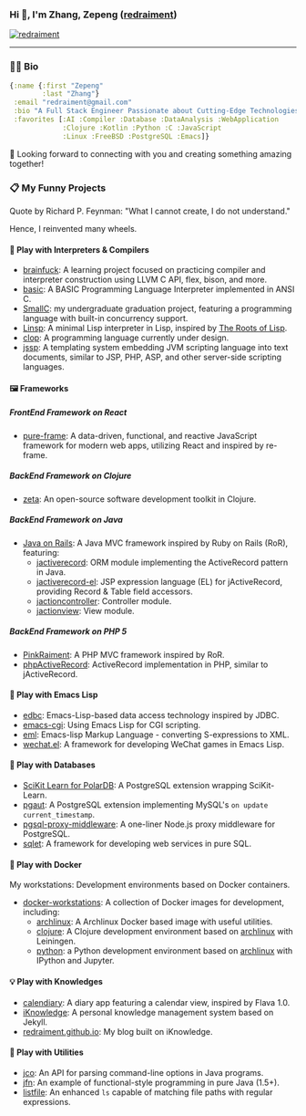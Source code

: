 ### Hi 👋, I'm Zhang, Zepeng ([redraiment](mailto:redraiment@gmail.com))

[![redraiment](https://img.shields.io/twitter/follow/redraiment?logo=twitter&style=for-the-badge)](https://twitter.com/redraiment)

----

### 👨‍💻 Bio

```clojure
{:name {:first "Zepeng"
        :last "Zhang"}
 :email "redraiment@gmail.com"
 :bio "A Full Stack Engineer Passionate about Cutting-Edge Technologies."
 :favorites [:AI :Compiler :Database :DataAnalysis :WebApplication
             :Clojure :Kotlin :Python :C :JavaScript
             :Linux :FreeBSD :PostgreSQL :Emacs]}
```

🔭 Looking forward to connecting with you and creating something amazing together!

### 📋 My Funny Projects

Quote by Richard P. Feynman: "What I cannot create, I do not understand."

Hence, I reinvented many wheels.

#### 🧬 Play with Interpreters & Compilers

* [brainfuck](https://github.com/redraiment/brainfuck): A learning project focused on practicing compiler and interpreter construction using LLVM C API, flex, bison, and more.
* [basic](https://github.com/redraiment/basic): A BASIC Programming Language Interpreter implemented in ANSI C.
* [SmallC](https://github.com/redraiment/SmallC): my undergraduate graduation project, featuring a programming language with built-in concurrency support.
* [Linsp](https://github.com/redraiment/Linsp): A minimal Lisp interpreter in Lisp, inspired by [The Roots of Lisp](http://www.paulgraham.com/rootsoflisp.html).
* [clop](https://github.com/redraiment/clop): A programming language currently under design.
* [jssp](https://github.com/redraiment/jssp): A templating system embedding JVM scripting language into text documents, similar to JSP, PHP, ASP, and other server-side scripting languages.

#### 🖼️ Frameworks

##### FrontEnd Framework on React

* [pure-frame](https://github.com/redraiment/pure-frame): A data-driven, functional, and reactive JavaScript framework for modern web apps, utilizing React and inspired by re-frame.

##### BackEnd Framework on Clojure

* [zeta](https://github.com/redraiment/zeta): An open-source software development toolkit in Clojure.

##### BackEnd Framework on Java

* [Java on Rails](https://github.com/redraiment/java-on-rails): A Java MVC framework inspired by Ruby on Rails (RoR), featuring:
  * [jactiverecord](https://github.com/redraiment/java-on-rails/tree/main/jactiverecord): ORM module implementing the ActiveRecord pattern in Java.
  * [jactiverecord-el](https://github.com/redraiment/java-on-rails/tree/main/jactiverecord-el): JSP expression language (EL) for jActiveRecord, providing Record & Table field accessors.
  * [jactioncontroller](https://github.com/redraiment/java-on-rails/tree/main/jactioncontroller): Controller module.
  * [jactionview](https://github.com/redraiment/java-on-rails/tree/main/jactionview): View module.

##### BackEnd Framework on PHP 5

* [PinkRaiment](https://github.com/redraiment/PinkRaiment): A PHP MVC framework inspired by RoR.
* [phpActiveRecord](https://github.com/redraiment/phpActiveRecord): ActiveRecord implementation in PHP, similar to jActiveRecord.

#### 🐂 Play with Emacs Lisp

* [edbc](https://github.com/redraiment/edbc): Emacs-Lisp-based data access technology inspired by JDBC.
* [emacs-cgi](https://github.com/redraiment/emacs-cgi): Using Emacs Lisp for CGI scripting.
* [eml](https://github.com/redraiment/eml): Emacs-lisp Markup Language - converting S-expressions to XML.
* [wechat.el](https://github.com/redraiment/wechat.el): A framework for developing WeChat games in Emacs Lisp.

#### 💽 Play with Databases

* [SciKit Learn for PolarDB](https://github.com/redraiment/SciKit-Learn-for-PolarDB): A PostgreSQL extension wrapping SciKit-Learn.
* [pgaut](https://github.com/redraiment/pgaut): A PostgreSQL extension implementing MySQL's `on update current_timestamp`.
* [pgsql-proxy-middleware](https://github.com/redraiment/pgsql-proxy-middleware): A one-liner Node.js proxy middleware for PostgreSQL.
* [sqlet](https://github.com/redraiment/sqlet): A framework for developing web services in pure SQL.

#### 🐬 Play with Docker

My workstations: Development environments based on Docker containers.

* [docker-workstations](https://github.com/redraiment/docker-workstations): A collection of Docker images for development, including:
  * [archlinux](https://github.com/redraiment/docker-workstations/tree/main/archlinux): A Archlinux Docker based image with useful utilities.
  * [clojure](https://github.com/redraiment/docker-workstations/tree/main/clojure): A Clojure development environment based on [archlinux](https://github.com/redraiment/docker-workstations/tree/main/archlinux) with Leiningen.
  * [python](https://github.com/redraiment/docker-workstations/tree/main/python): a Python development environment based on [archlinux](https://github.com/redraiment/docker-workstations/tree/main/archlinux) with IPython and Jupyter.

#### 💡 Play with Knowledges

* [calendiary](https://github.com/redraiment/calendiary): A diary app featuring a calendar view, inspired by Flava 1.0.
* [iKnowledge](https://github.com/redraiment/iKnowledge): A personal knowledge management system based on Jekyll.
* [redraiment.github.io](https://github.com/redraiment/redraiment.github.io): My blog built on iKnowledge.

#### 🧰 Play with Utilities

* [jco](https://github.com/redraiment/jco): An API for parsing command-line options in Java programs.
* [jfn](https://github.com/redraiment/jfn): An example of functional-style programming in pure Java (1.5+).
* [listfile](https://github.com/redraiment/listfile): An enhanced `ls` capable of matching file paths with regular expressions.
